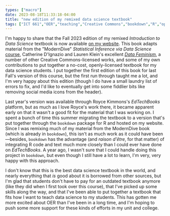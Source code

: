 ```yaml
---
types: ["macro"]
date: 2023-08-18T11:33:18-04:00
title: "new edition of my remixed data science textbook"
tags: ["ICT 661","OER","teaching","Creative Commons","bookdown","R","open textbooks","alternative textbooks"]
---
```

I'm happy to share that the Fall 2023 edition of my remixed *Introduction to Data Science* textbook is now available [on my website](https://spencergreenhalgh.com/ict_lis_661_textbook_2023_fall/_book/). This book adapts material from the "ModernDive" *Statistical Inference via Data Science* [course](https://moderndive.com/), Catherine D'Ignazio and Lauren Klein's excellent *[Data Feminism](https://moderndive.com/)*, a number of other Creative Commons-licensed works, and some of my own contributions to put together a no-cost, openly-licensed textbook for my data science students. I put together the first edition of this book for last Fall's version of this course, but the first run through taught me a lot, and I'm very happy about this edition (though I do have a small laundry list of errors to fix, and I'd like to eventually get into some fiddlier bits like removing social media icons from the header). 

Last year's version was available through Royce Kimmons's *EdTechBooks* platform, but as much as I love Royce's work there, it became apparent early on that it wasn't a good fit for the material that I was working on. I spent a bunch of time this summer migrating the textbook to a version that's put together through the `bookdown` package for R and hosted on my website. Since I was remixing much of my material from the ModernDive book (which is already in `bookdown`), this isn't as much work as it could have been—besides, `bookdown` has the advantage (and *raison d'être*, for that matter) of integrating R code and text much more closely than I could ever have done on *EdTechBooks*. A year ago, I wasn't sure that I could handle doing this project in `bookdown`, but even though I still have a lot to learn, I'm very, very happy with this approach.

I don't know that this is the best data science textbook in the world, and nearly everything that *is* good about it is borrowed from other sources, but I'm glad that students don't have to pay for an outdated textbook anymore (like they did when I first took over this course), that I've picked up some skills along the way, and that I've been able to put together a textbook that fits how I want to teach data science to my students. This has gotten me more excited about OER than I've been in a long time, and I'm hoping to push some more support for these kinds of efforts in my unit and college.
